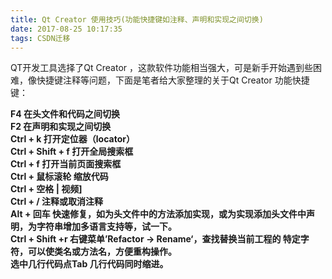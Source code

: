 ```yaml
---
title: Qt Creator 使用技巧(功能快捷键如注释、声明和实现之间切换)
date: 2017-08-25 10:17:35
tags: CSDN迁移
---
```

   QT开发工具选择了Qt Creator ，这款软件功能相当强大，可是新手开始遇到些困难，像快捷键注释等问题，下面是笔者给大家整理的关于Qt Creator 功能快捷键：

 **F4 在头文件和代码之间切换  
 F2 在声明和实现之间切换  
 Ctrl + k 打开定位器（locator）  
 Ctrl + Shift + f 打开全局搜索框  
 Ctrl + f 打开当前页面搜索框  
 Ctrl + 鼠标滚轮 缩放代码**  
**Ctrl + 空格 | 视频]  
 Ctrl + / 注释或取消注释  
 Alt + 回车 快速修复，如为头文件中的方法添加实现，或为实现添加头文件中声明，为字符串增加多语言支持等，试一下。  
 Ctrl + Shift +r 右键菜单’Refactor -> Rename‘，查找替换当前工程的 特定字符，可以使类名或方法名，方便重构操作。  
 选中几行代码点Tab 几行代码同时缩进。**

   
 